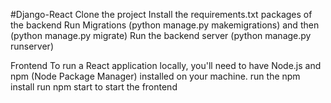 #Django-React
 Clone the project 
 Install the requirements.txt packages of the backend
 Run Migrations (python manage.py makemigrations)  and then (python manage.py migrate)
 Run the backend server (python manage.py runserver)

 Frontend
 To run a React application locally, you'll need to have Node.js and npm (Node Package Manager) installed on your machine.
 run the npm install
 run npm start to start the frontend
